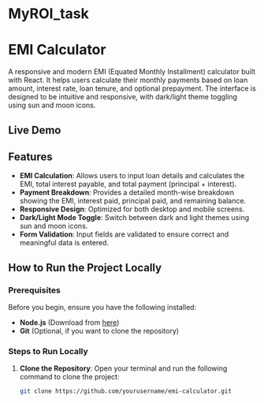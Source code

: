 # MyROI_task

# EMI Calculator

A responsive and modern EMI (Equated Monthly Installment) calculator built with React. It helps users calculate their monthly payments based on loan amount, interest rate, loan tenure, and optional prepayment. The interface is designed to be intuitive and responsive, with dark/light theme toggling using sun and moon icons.

## Live Demo


## Features

- **EMI Calculation**: Allows users to input loan details and calculates the EMI, total interest payable, and total payment (principal + interest).
- **Payment Breakdown**: Provides a detailed month-wise breakdown showing the EMI, interest paid, principal paid, and remaining balance.
- **Responsive Design**: Optimized for both desktop and mobile screens.
- **Dark/Light Mode Toggle**: Switch between dark and light themes using sun and moon icons.
- **Form Validation**: Input fields are validated to ensure correct and meaningful data is entered.
  
## How to Run the Project Locally

### Prerequisites

Before you begin, ensure you have the following installed:
- **Node.js** (Download from [here](https://nodejs.org/))
- **Git** (Optional, if you want to clone the repository)

### Steps to Run Locally

1. **Clone the Repository**:
   Open your terminal and run the following command to clone the project:

   ```bash
   git clone https://github.com/yourusername/emi-calculator.git
